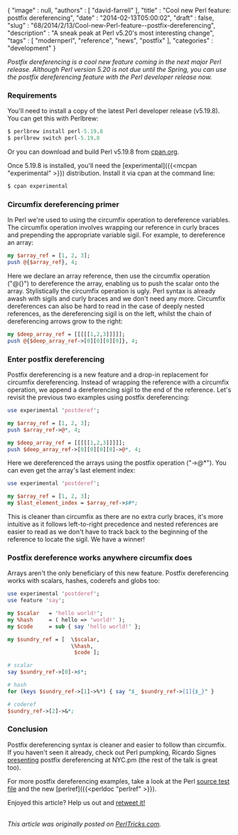 {
   "image" : null,
   "authors" : [
      "david-farrell"
   ],
   "title" : "Cool new Perl feature: postfix dereferencing",
   "date" : "2014-02-13T05:00:02",
   "draft" : false,
   "slug" : "68/2014/2/13/Cool-new-Perl-feature--postfix-dereferencing",
   "description" : "A sneak peak at Perl v5.20's most interesting change",
   "tags" : [
      "modernperl",
      "reference",
      "news",
      "postfix"
   ],
   "categories" : "development"
}


*Postfix dereferencing is a cool new feature coming in the next major Perl release. Although Perl version 5.20 is not due until the Spring, you can use the postfix dereferencing feature with the Perl developer release now.*

### Requirements

You'll need to install a copy of the latest Perl developer release (v5.19.8). You can get this with Perlbrew:

```perl
$ perlbrew install perl-5.19.8
$ perlbrew switch perl-5.19.8
```

Or you can download and build Perl v5.19.8 from [cpan.org](http://www.cpan.org/src/README.html).

Once 5.19.8 is installed, you'll need the [experimental]({{<mcpan "experimental" >}}) distribution. Install it via cpan at the command line:

```perl
$ cpan experimental
```

### Circumfix dereferencing primer

In Perl we're used to using the circumfix operation to dereference variables. The circumfix operation involves wrapping our reference in curly braces and prepending the appropriate variable sigil. For example, to dereference an array:

```perl
my $array_ref = [1, 2, 3];
push @{$array_ref}, 4;
```

Here we declare an array reference, then use the circumfix operation ("@{}") to dereference the array, enabling us to push the scalar onto the array. Stylistically the circumfix operation is ugly. Perl syntax is already awash with sigils and curly braces and we don't need any more. Circumfix dereferences can also be hard to read in the case of deeply nested references, as the dereferencing sigil is on the left, whilst the chain of dereferencing arrows grow to the right:

```perl
my $deep_array_ref = [[[[[1,2,3]]]]];
push @{$deep_array_ref->[0][0][0][0]}, 4;
```

### Enter postfix dereferencing

Postfix dereferencing is a new feature and a drop-in replacement for circumfix dereferencing. Instead of wrapping the reference with a circumfix operation, we append a dereferencing sigil to the end of the reference. Let's revisit the previous two examples using postfix dereferencing:

```perl
use experimental 'postderef';

my $array_ref = [1, 2, 3];
push $array_ref->@*, 4;

my $deep_array_ref = [[[[[1,2,3]]]]];
push $deep_array_ref->[0][0][0][0]->@*, 4;
```

Here we dereferenced the arrays using the postfix operation ("-\>@\*"). You can even get the array's last element index:

```perl
use experimental 'postderef';

my $array_ref = [1, 2, 3];
my $last_element_index = $array_ref->$#*;
```

This is cleaner than circumfix as there are no extra curly braces, it's more intuitive as it follows left-to-right precedence and nested references are easier to read as we don't have to track back to the beginning of the reference to locate the sigil. We have a winner!

### Postfix dereference works anywhere circumfix does

Arrays aren't the only beneficiary of this new feature. Postfix dereferencing works with scalars, hashes, coderefs and globs too:

```perl
use experimental 'postderef';
use feature 'say';

my $scalar   = 'hello world!';
my %hash     = ( hello => 'world!' );
my $code     = sub { say 'hello world!' };

my $sundry_ref = [  \$scalar,
                    \%hash,
                     $code ];

# scalar
say $sundry_ref->[0]->$*;

# hash
for (keys $sundry_ref->[1]->%*) { say "$_ $sundry_ref->[1]{$_}" }

# coderef
$sundry_ref->[2]->&*;
```

### Conclusion

Postfix dereferencing syntax is cleaner and easier to follow than circumfix. If you haven't seen it already, check out Perl pumpking, Ricardo Signes [presenting](http://www.youtube.com/watch?v=Sp102BECq8s&t=63m11s) postfix dereferencing at NYC.pm (the rest of the talk is great too).

For more postfix dereferencing examples, take a look at the Perl [source test file](https://github.com/Perl/perl5/blob/blead/t/op/postfixderef.t) and the new [perlref]({{<perldoc "perlref" >}}).

Enjoyed this article? Help us out and [retweet it!](https://twitter.com/intent/tweet?original_referer=http%3A%2F%2Fperltricks.com%2Farticle%2F68%2F2014%2F2%2F13%2FCool-new-Perl-feature-postfix-dereferencing&text=Cool%20new%20Perl%20feature%3A%20postfix%20dereferencing&tw_p=tweetbutton&url=http%3A%2F%2Fperltricks.com%2Farticle%2F68%2F2014%2F2%2F13%2FCool-new-Perl-feature-postfix-dereferencing&via=perltricks)

\
*This article was originally posted on [PerlTricks.com](http://perltricks.com).*
